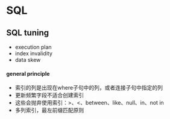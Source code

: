 # SQL

## SQL tuning 

* execution plan 
* index invalidity 
* data skew

#### general principle

* 索引的列是出现在where子句中的列，或者连接子句中指定的列
* 更新频繁字段不适合创建索引
* 这些会抛弃使用索引：&gt;、&lt;、between、like、null、in、not in
* 多列索引，最左前缀匹配原则

